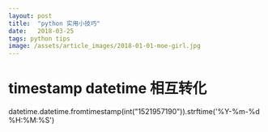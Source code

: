 ```yaml
---
layout: post
title:  "python 实用小技巧"
date:   2018-03-25
tags: python tips
image: /assets/article_images/2018-01-01-moe-girl.jpg
---
```


# timestamp datetime 相互转化

datetime.datetime.fromtimestamp(int("1521957190")).strftime('%Y-%m-%d %H:%M:%S')
